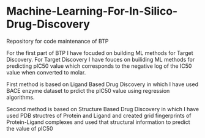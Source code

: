 # Machine-Learning-For-In-Silico-Drug-Discovery
Repository for code maintenance of BTP 

For the first part of BTP I have focuded on building ML methods for Target Discovery.
For Target Discovery I have fouces on builiding ML methods for predicting pIC50 value which corresponds to the negative log of the IC50 value when converted to molar.

First method is based on Ligand Based Drug Discovery in which I have used BACE enzyme dataset to prdict the pIC50 value using regression algorithms.

Second method is based on Structure Based Drug Discovery in which I have used PDB structres of Protein and Ligand and created grid fingerprints of Protein-Ligand complexes and used that structural information to predict the value of pIC50

